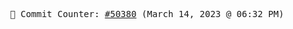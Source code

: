 <p align="center">
    <samp>
        📮 Commit Counter: <a href="https://github.com/Javascript-void0/Javascript-void0/commits/main">#50380</a> (March 14, 2023 @ 06:32 PM)
    </samp>
</p>